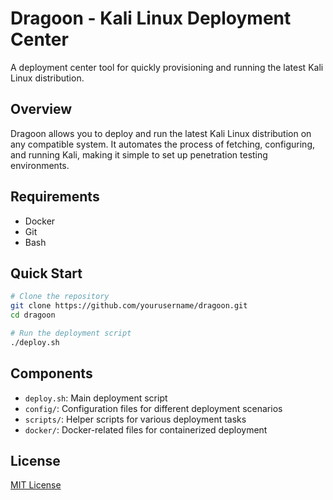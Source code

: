 # Dragoon - Kali Linux Deployment Center

A deployment center tool for quickly provisioning and running the latest Kali Linux distribution.

## Overview

Dragoon allows you to deploy and run the latest Kali Linux distribution on any compatible system. It automates the process of fetching, configuring, and running Kali, making it simple to set up penetration testing environments.

## Requirements

- Docker
- Git
- Bash

## Quick Start

```bash
# Clone the repository
git clone https://github.com/yourusername/dragoon.git
cd dragoon

# Run the deployment script
./deploy.sh
```

## Components

- `deploy.sh`: Main deployment script
- `config/`: Configuration files for different deployment scenarios
- `scripts/`: Helper scripts for various deployment tasks
- `docker/`: Docker-related files for containerized deployment

## License

[MIT License](LICENSE)
